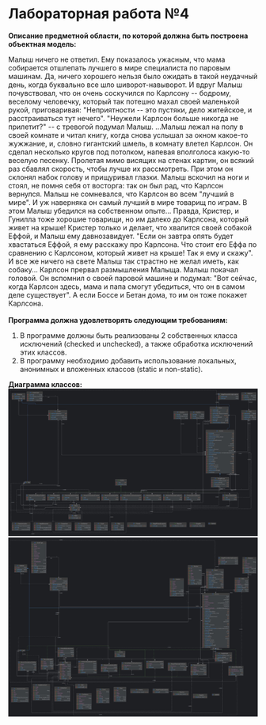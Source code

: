 # **Лабораторная работа №4**

**Описание предметной области, по которой должна быть построена объектная модель:**

Малыш ничего не ответил. Ему показалось ужасным, что мама собирается отшлепать лучшего в мире специалиста по паровым машинам. Да, ничего хорошего нельзя было ожидать в такой неудачный день, когда буквально все шло шиворот-навыворот. И вдруг Малыш почувствовал, что он очень соскучился по Карлсону -- бодрому, веселому человечку, который так потешно махал своей маленькой рукой, приговаривая: "Неприятности -- это пустяки, дело житейское, и расстраиваться тут нечего". "Неужели Карлсон больше никогда не прилетит?" -- с тревогой подумал Малыш. ...Малыш лежал на полу в своей комнате и читал книгу, когда снова услышал за окном какое-то жужжание, и, словно гигантский шмель, в комнату влетел Карлсон. Он сделал несколько кругов под потолком, напевая вполголоса какую-то веселую песенку. Пролетая мимо висящих на стенах картин, он всякий раз сбавлял скорость, чтобы лучше их рассмотреть. При этом он склонял набок голову и прищуривал глазки. Малыш вскочил на ноги и стоял, не помня себя от восторга: так он был рад, что Карлсон вернулся. Малыш не сомневался, что Карлсон во всем "лучший в мире". И уж наверняка он самый лучший в мире товарищ по играм. В этом Малыш убедился на собственном опыте... Правда, Кристер, и Гунилла тоже хорошие товарищи, но им далеко до Карлсона, который живет на крыше! Кристер только и делает, что хвалится своей собакой Еффой, и Малыш ему давнозавидует. "Если он завтра опять будет хвастаться Еффой, я ему расскажу про Карлсона. Что стоит его Еффа по сравнению с Карлсоном, который живет на крыше! Так я ему и скажу". И все же ничего на свете Малыш так страстно не желал иметь, как собаку... Карлсон прервал размышления Малыща. Малыш покачал головой. Он вспомнил о своей паровой машине и подумал: "Вот сейчас, когда Карлсон здесь, мама и папа смогут убедиться, что он в самом деле существует". А если Боссе и Бетан дома, то им он тоже покажет Карлсона.
<br> <br>
**Программа должна удовлетворять следующим требованиям:**

1. В программе должны быть реализованы 2 собственных класса исключений (checked и unchecked), а также обработка исключений этих классов. <br>
2. В программу необходимо добавить использование локальных, анонимных и вложенных классов (static и non-static). <br>

**Диаграмма классов:**
![Diagram](./uml.png)
![Diagram](./uml_with_vars.png)
